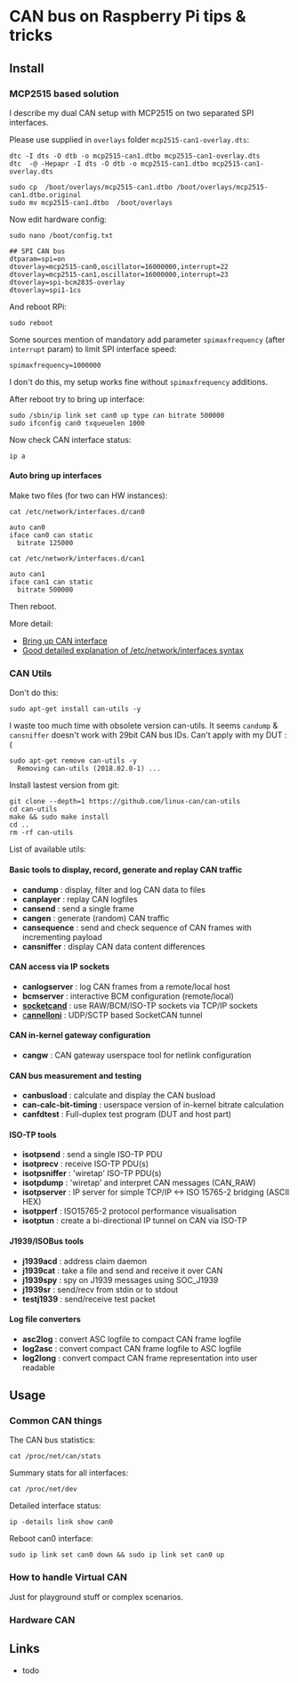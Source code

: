 # CAN bus on Raspberry Pi tips & tricks


## Install

### MCP2515 based solution

I describe my dual CAN setup with MCP2515 on two separated SPI interfaces.

Please use supplied in `overlays` folder `mcp2515-can1-overlay.dts`:

```
dtc -I dts -O dtb -o mcp2515-can1.dtbo mcp2515-can1-overlay.dts
dtc  -@ -Hepapr -I dts -O dtb -o mcp2515-can1.dtbo mcp2515-can1-overlay.dts

sudo cp  /boot/overlays/mcp2515-can1.dtbo /boot/overlays/mcp2515-can1.dtbo.original
sudo mv mcp2515-can1.dtbo  /boot/overlays
```

Now edit hardware config:
```
sudo nano /boot/config.txt

## SPI CAN bus
dtparam=spi=on
dtoverlay=mcp2515-can0,oscillator=16000000,interrupt=22
dtoverlay=mcp2515-can1,oscillator=16000000,interrupt=23
dtoverlay=spi-bcm2835-overlay
dtoverlay=spi1-1cs

```

And reboot RPi:
```
sudo reboot
```

Some sources mention of mandatory add parameter `spimaxfrequency` (after `interrupt` param) to limit SPI interface speed:
```
spimaxfrequency=1000000
```

I don't do this, my setup works fine without `spimaxfrequency` additions.

<!--
dtparam=spi=on
dtoverlay=mcp2515-can0,oscillator=16000000,interrupt=25,spimaxfrequency=1000000
dtoverlay=spi0-hw-cs
-->


After reboot try to bring up interface:
```
sudo /sbin/ip link set can0 up type can bitrate 500000
sudo ifconfig can0 txqueuelen 1000
```


Now check CAN interface status:
```
ip a
```

#### Auto bring up interfaces

Make two files (for two can HW instances):
```
cat /etc/network/interfaces.d/can0

auto can0
iface can0 can static
  bitrate 125000
```

```
cat /etc/network/interfaces.d/can1

auto can1
iface can1 can static
  bitrate 500000
```
Then reboot.

More detail:
* [Bring up CAN interface](https://wiki.rdu.im/_pages/Application-Notes/Software/can-bus-in-linux.html)
* [Good detailed explanation of /etc/network/interfaces syntax](https://unix.stackexchange.com/questions/128439/good-detailed-explanation-of-etc-network-interfaces-syntax)






### CAN Utils

Don't do this:
```
sudo apt-get install can-utils -y
```

I waste too much time with obsolete version can-utils.
It seems `candump` & `cansniffer` doesn't work with 29bit CAN bus IDs.
Can't apply with my DUT :(

```
sudo apt-get remove can-utils -y
  Removing can-utils (2018.02.0-1) ...
```


Install lastest version from git:
```
git clone --depth=1 https://github.com/linux-can/can-utils
cd can-utils
make && sudo make install
cd ..
rm -rf can-utils
```

List of available utils:

#### Basic tools to display, record, generate and replay CAN traffic

* **candump** : display, filter and log CAN data to files
* **canplayer** : replay CAN logfiles
* **cansend** : send a single frame
* **cangen** : generate (random) CAN traffic
* **cansequence** : send and check sequence of CAN frames with incrementing payload
* **cansniffer** : display CAN data content differences

#### CAN access via IP sockets

* **canlogserver** : log CAN frames from a remote/local host
* **bcmserver** : interactive BCM configuration (remote/local)
* [**socketcand**](https://github.com/linux-can/socketcand) : use RAW/BCM/ISO-TP sockets via TCP/IP sockets
* [c**annelloni**](https://github.com/mguentner/cannelloni) : UDP/SCTP based SocketCAN tunnel

#### CAN in-kernel gateway configuration

* **cangw** : CAN gateway userspace tool for netlink configuration

#### CAN bus measurement and testing

* **canbusload** : calculate and display the CAN busload
* **can-calc-bit-timing** : userspace version of in-kernel bitrate calculation
* **canfdtest** : Full-duplex test program (DUT and host part)

#### ISO-TP tools

* **isotpsend** : send a single ISO-TP PDU
* **isotprecv** : receive ISO-TP PDU(s)
* **isotpsniffer** : 'wiretap' ISO-TP PDU(s)
* **isotpdump** : 'wiretap' and interpret CAN messages (CAN_RAW)
* **isotpserver** : IP server for simple TCP/IP <-> ISO 15765-2 bridging (ASCII HEX)
* **isotpperf** : ISO15765-2 protocol performance visualisation
* **isotptun** : create a bi-directional IP tunnel on CAN via ISO-TP

#### J1939/ISOBus tools

* **j1939acd** : address claim daemon
* **j1939cat** : take a file and send and receive it over CAN
* **j1939spy** : spy on J1939 messages using SOC_J1939
* **j1939sr** : send/recv from stdin or to stdout
* **testj1939** : send/receive test packet

#### Log file converters

* **asc2log** : convert ASC logfile to compact CAN frame logfile
* **log2asc** : convert compact CAN frame logfile to ASC logfile
* **log2long** : convert compact CAN frame representation into user readable







## Usage


### Common CAN things

The CAN bus statistics:
```
cat /proc/net/can/stats
```

Summary stats for all interfaces:
```
cat /proc/net/dev
```

Detailed interface status:
```
ip -details link show can0
```


Reboot can0 interface:
```
sudo ip link set can0 down && sudo ip link set can0 up
```


### How to handle Virtual CAN

Just for playground stuff or complex scenarios.




### Hardware CAN




## Links

* todo













